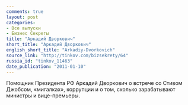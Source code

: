 ```yaml
---
comments: true
layout: post
categories:
- Все выпуски
- Бизнес Секреты
title: "Аркадий Дворкович"
short_title: "Аркадий Дворкович"
english_short_title: "Arkadiy-Dvorkovich"
source_link: "http://tinkov.com/bizsekrety/64"
russia_id: "tinkov_11463"
date_publication: "2011-01-10"
---
```

Помощник Президента РФ Аркадий Дворкович о встрече со Стивом Джобсом, «мигалках», коррупции и о том, сколько зарабатывают министры и вице-премьеры.
